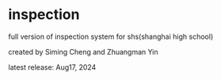# inspection
full version of inspection system for shs(shanghai high school)

created by Siming Cheng and Zhuangman Yin

latest release: Aug17, 2024


